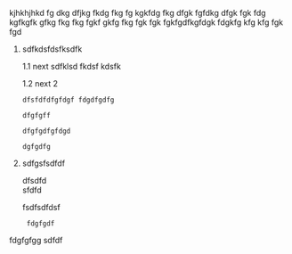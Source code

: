 kjhkhjhkd fg dkg dfjkg fkdg fkg fg kgkfdg fkg dfgk fgfdkg dfgk fgk fdg kgfkgfk gfkg fkg fkg fgkf gkfg fkg fgk fgk fgkfgdfkgfdgk fdgkfg kfg kfg fgk fgd



1. sdfkdsfdsfksdfk

	1.1 next sdfklsd fkdsf kdsfk 

	1.2 next 2
	
	
       dfsfdfdfgfdgf fdgdfgdfg
       
       dfgfgff
     
       dfgfgdfgfdgd
       
       dgfgdfg
       
       
2. sdfgsfsdfdf

	dfsdfd <br> sfdfd
	
	fsdfsdfdsf
	
		fdgfgdf

fdgfgfgg sdfdf


